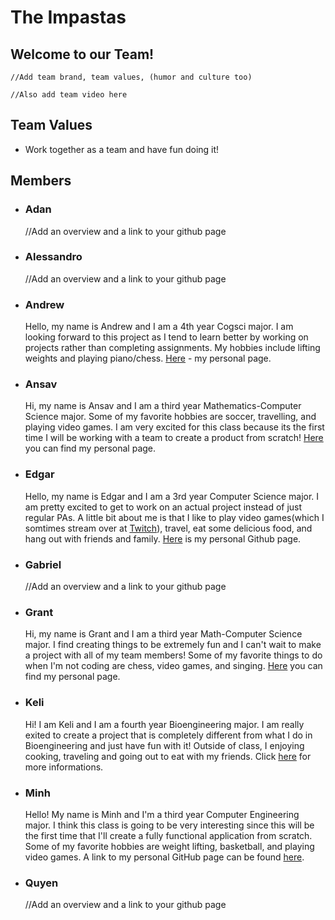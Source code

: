 # The Impastas

## Welcome to our Team!

    //Add team brand, team values, (humor and culture too)

    //Also add team video here

## Team Values
- Work together as a team and have fun doing it!

## Members

- ### Adan
  //Add an overview and a link to your github page

- ### Alessandro
  //Add an overview and a link to your github page

- ### Andrew
  Hello, my name is Andrew and I am a 4th year Cogsci major. I am looking forward to this project as I tend to learn better by working on projects rather
  than completing assignments. My hobbies include lifting weights and playing piano/chess. [Here](https://yelllowbelly.github.io/) - my personal page.

- ### Ansav
  Hi, my name is Ansav and I am a third year Mathematics-Computer Science major. Some of my favorite hobbies are soccer, travelling, and playing video games. I am very excited for this class because its the first time I will be working with a team to create a product from scratch! [Here](https://github.com/ansavp) you can find my personal page.

- ### Edgar
  Hello, my name is Edgar and I am a 3rd year Computer Science major. I am pretty excited to get to work on an actual project instead of just regular PAs.
  A little bit about me is that I like to play video games(which I somtimes stream over at [Twitch](https://www.twitch.tv/masterslapz)), travel, eat some 
  delicious food, and hang out with friends and family. [Here](https://github.com/Edgar-ship-it) is my personal Github page.

- ### Gabriel
  //Add an overview and a link to your github page

- ### Grant
  Hi, my name is Grant and I am a third year Math-Computer Science major. I find creating things to be extremely fun and I can't wait to make a project with all of my team members! Some of my favorite things to do when I'm not coding are chess, video games, and singing. [Here](https://grantduntugan.github.io/GitHub-Pages/) you can find my personal page.

- ### Keli
    Hi! I am Keli and I am a fourth year Bioengineering major. I am really exited to create a project that is completely different from what I do in Bioengineering and just have fun with it! Outside of class, I enjoying cooking, traveling and going out to eat with my friends. Click [here](https://keli214.github.io/UserPage/) for more informations. 

- ### Minh
  Hello! My name is Minh and I'm a third year Computer Engineering major. I think this class is going to be very interesting since this will be the first time that I'll create a fully functional application from scratch. Some of my favorite hobbies are weight lifting, basketball, and playing video games. A link to my personal GitHub page can be found [here](https://minhdinh901.github.io/GitHub-Pages-Project/).

- ### Quyen
  //Add an overview and a link to your github page
